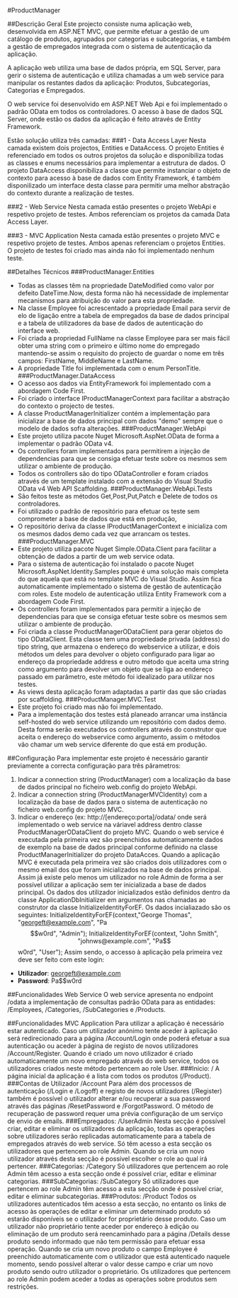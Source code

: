 #ProductManager

##Descrição Geral
Este projecto consiste numa aplicação web, desenvolvida em ASP.NET MVC, que permite efetuar a gestão de um catálogo de produtos, agrupados por categorias e subcategorias, e também a gestão de empregados integrada com o sistema de autenticação da aplicação.

A aplicação web utiliza uma base de dados própria, em SQL Server, para gerir o sistema de autenticação e utiliza chamadas a um web service para manipular os restantes dados da aplicação: Produtos, Subcategorias, Categorias e Empregados.

O web service foi desenvolvido em ASP.NET Web Api e foi implementado o padrão OData em todos os controladores. O acesso à base de dados SQL Server, onde estão os dados da aplicação é feito através de Entity Framework.

Estão solução utiliza três camadas:
###1 - Data Access Layer
Nesta camada existem dois projectos, Entities e DataAccess. 
O projeto Entities é referenciado em todos os outros projetos da solução e disponibiliza todas as classes e enums necessários para implementar a estrutura de dados.
O projeto DataAccess disponibiliza a classe que permite instanciar o objeto de contexto para acesso à base de dados com Entity Framework, é também disponilizado um interface desta classe para permitir uma melhor abstração do contexto durante a realização de testes.

###2 - Web Service
Nesta camada estão presentes o projeto WebApi e respetivo projeto de testes.
Ambos referenciam os projetos da camada Data Access Layer.

###3 - MVC Application
Nesta camada estão presentes o projeto MVC e respetivo projeto de testes.
Ambos apenas referenciam o projetos Entities.
O projeto de testes foi criado mas ainda não foi implementado nenhum teste.

##Detalhes Técnicos
###ProductManager.Entities
- Todas as classes têm na propriedade DateModified como valor por defeito DateTime.Now, desta forma não há necessidade de implementar mecanismos para atribuição do valor para esta propriedade.
- Na classe Employee foi acrescentado a propriedade Email para servir de elo de ligação entre a tabela de empregados da base de dados principal e a tabela de utilizadores da base de dados de autenticação do interface web.
- Foi criada a propriedad FullName na classe Employee para ser mais fácil obter uma string com o primeiro e último nome do empregado mantendo-se assim o requisito do projecto de guardar o nome em três campos: FirstName, MiddleName e LastName.
- A propriedade Title foi implementada com o enum PersonTitle.
###ProductManager.DataAccess
- O acesso aos dados via EntityFramework foi implementado com a abordagem Code First.
- Foi criado o interface IProductManagerContext para facilitar a abstração do contexto o projecto de testes.
- A classe ProductManagerInitializer contém a implementação para inicializar a base de dados principal com dados "demo" sempre que o modelo de dados sofra alterações.
###ProductManager.WebApi
- Este projeto utiliza pacote Nuget Microsoft.AspNet.OData de forma a implementar o padrão OData v4.
- Os controllers foram implementados para permitirem a injeção de dependencias para que se consiga efetuar teste sobre os mesmos sem utilizar o ambiente de produção.
- Todos os controllers são do tipo ODataController e foram criados através de um template instalado com a extensão do Visual Studio OData v4 Web API Scaffolding.
###ProductManager.WebApi.Tests
- São feitos teste as métodos Get,Post,Put,Patch e Delete de todos os controladores.
- Foi utilizado o padrão de repositório para efetuar os teste sem comprometer a base de dados que está em produção,
- O repositório deriva da classe IProductManagerContext e inicializa com os mesmos dados demo cada vez que arrancam os testes.
###ProductManager.MVC
- Este projeto utiliza pacote Nuget Simple.OData.Client para facilitar a obtenção de dados a partir de um web service odata.
- Para o sistema de autenticação foi instalado o pacote Nuget Microsoft.AspNet.Identity.Samples poque é uma solução mais completa do que aquela que está no template MVC do Visual Studio. Assim fica automaticamente implementado o sistema de gestão de autenticação com roles. Este modelo de autenticação utiliza Entity Framework com a abordagem Code First.
- Os controllers foram implementados para permitir a injeção de dependencias para que se consiga efetuar teste sobre os mesmos sem utilizar o ambiente de produção.
- Foi criada a classe ProductManagerODataClient para gerar objetos do tipo ODataClient. Esta classe tem uma propriedade privada (address) do tipo string, que armazena o endereço do webservice a utilizar, e dois métodos um deles para devolver o objeto configurado para ligar ao endereço da propriedade address e outro método que aceita uma string como argumento para devolver um objeto que se liga ao endereço passado em parâmetro, este método foi idealizado para utilizar nos testes.
- As views desta aplicação foram adaptadas a partir das que são criadas por scaffolding.
###ProductManager.MVC.Test
- Este projeto foi criado mas não foi implementado.
- Para a implementação dos testes está planeado arrancar uma instância self-hosted do web service utilizando um repositório com dados demo. Desta forma serão executados os controllers através do construtor que aceita o endereço do webservice como argumento, assim o métodos vão chamar um web service diferente do que está em produção.

##Configuração
Para implementar este projeto é necessário garantir previamente a correcta configuração para três pârametros:
1. Indicar a connection string (ProductManager) com a localização da base de dados principal no ficheiro web.config do projeto WebApi.
2. Indicar a connection string (ProductManagerMVCIdentity) com a localização da base de dados para o sistema de autenticação no ficheiro web.config do projeto MVC.
3. Indicar o endereço (ex: http://[endereço:porta]/odata/ onde será implementado o web service na váriavel address dentro classe ProductManagerODataClient do projeto MVC.
Quando o web service é executada pela primeira vez são preenchidos automaticamente dados de exemplo na base de dados principal conforme definido na classe ProductManagerInitializer do projeto DataAcces. 
Quando a aplicação MVC é executada pela primeira vez são criados dois utilizadores com o mesmo email dos que foram inicializados na base de dados principal. Assim já existe pelo menos um utilizador no role Admin de forma a ser possível utilizar a aplicação sem ter inicializada a base de dados principal.
Os dados dos utilizador inicializados estão definidos dentro da classe ApplicationDbInitializer em argumentos nas chamadas ao construtor da classe InitializeIdentityForEF. Os dados incialiazado são os seguintes:
	InitializeIdentityForEF(context,"George Thomas", "georgeft@example.com", "Pa$$w0rd", "Admin");
	InitializeIdentityForEF(context, "John Smith", "johnws@example.com", "Pa$$w0rd", "User");
Assim sendo, o accesso à aplicação pela primeira vez deve ser feito com este login:
- **Utilizador**: georgeft@example.com
- **Password**: Pa$$w0rd

##Funcionalidades Web Service
O web service apresenta no endpoint /odata a implementação de consultas padrão OData para as entidades: /Employees, /Categories, /SubCategories e /Products.

##Funcionalidades MVC Application
Para utilizar a aplicação é necessário estar autenticado. Caso um utilizador anónimo tente aceder à aplicação será redirecionado para a página /Account/Login onde poderá efetuar a sua autenticação ou aceder à página de registo de novos utilizadores /Account/Register. Quando é criado um novo utilizador é criado automaticamente um novo empregado através do web service, todos os utilizadores criados neste método pertencem ao role User.
###Inicio: /
A página inicial da aplicação é a lista com todos os produtos (/Product).
###Contas de Utilizador /Account
Para além dos processos de autenticação (/Login e /Logoff) e registo de novos utilizadores (/Register) também é possível o utilizador alterar e/ou recuperar a sua password através das páginas /ResetPassword e /ForgotPassword. O método de recuperação de password requer uma prévia configuração de um serviço de envio de emails.
###Empregados: /UserAdmin
Nesta secção é possível criar, editar e eliminar os utilizadores da aplicação, todas as operações sobre utilizadores serão replicadas automaticamente para a tabela de empregados através do web service. Só têm acesso a esta secção os utilizadores que pertencem ao role Admin. Quando se cria um novo utilizador através desta secção é possível escolher o role ao qual irá pertencer.
###Categorias: /Category
Só utilizadores que pertencem ao role Admin têm acesso a esta secção onde é possível criar, editar e eliminar categorias.
###SubCategorias: /SubCategory
Só utilizadores que pertencem ao role Admin têm acesso a esta secção onde é possível criar, editar e eliminar subcategorias.
###Produtos: /Product
Todos os utilizadores autenticados têm acesso a esta secção, no entanto os links de acesso às operações de editar e eliminar um determinado produto só estarão disponíveis se o utilizador for proprietário desse produto. Caso um utilizador não proprietário tente aceder por endereço à edição ou eliminação de um produto será reencaminhado para a página /Details desse produto sendo informado que não tem permissão para efetuar essa operação.
Quando se cria um novo produto o campo Employee é preenchido automaticamente com o utilizador que está autenticado naquele momento, sendo possível alterar o valor desse campo e criar um novo produto sendo outro utilizador o proprietário.
Os utilizadores que pertencem ao role Admin podem aceder a todas as operações sobre produtos sem restrições.